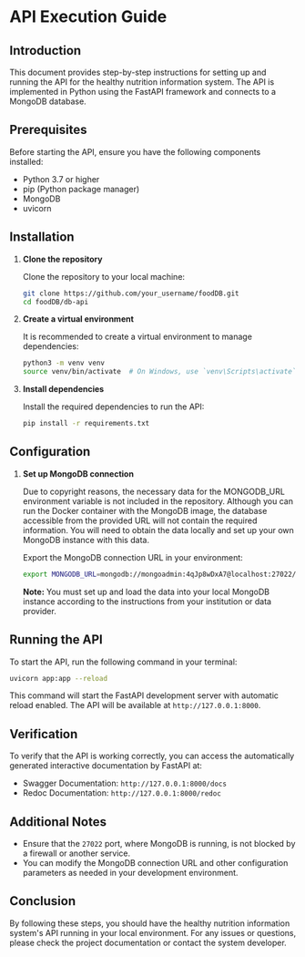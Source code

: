 # API Execution Guide

## Introduction

This document provides step-by-step instructions for setting up and running the API for the healthy nutrition information system. The API is implemented in Python using the FastAPI framework and connects to a MongoDB database.

## Prerequisites

Before starting the API, ensure you have the following components installed:

- Python 3.7 or higher
- pip (Python package manager)
- MongoDB
- uvicorn

## Installation

1. **Clone the repository**

   Clone the repository to your local machine:

   ```bash
   git clone https://github.com/your_username/foodDB.git
   cd foodDB/db-api
   ```
   
2. **Create a virtual environment**

   It is recommended to create a virtual environment to manage dependencies:

   ```bash
   python3 -m venv venv
   source venv/bin/activate  # On Windows, use `venv\Scripts\activate`
   ```

3. **Install dependencies**

   Install the required dependencies to run the API:

   ```bash
   pip install -r requirements.txt
   ```

## Configuration

1. **Set up MongoDB connection**

   Due to copyright reasons, the necessary data for the MONGODB_URL environment variable is not included in the repository. Although you can run the Docker container with the MongoDB image, the database accessible from the provided URL will not contain the required information. You will need to obtain the data locally and set up your own MongoDB instance with this data.

   Export the MongoDB connection URL in your environment:

   ```bash
   export MONGODB_URL=mongodb://mongoadmin:4qJp8wDxA7@localhost:27022/
   ```

   **Note:** You must set up and load the data into your local MongoDB instance according to the instructions from your institution or data provider.

## Running the API

To start the API, run the following command in your terminal:

```bash
uvicorn app:app --reload
```

This command will start the FastAPI development server with automatic reload enabled. The API will be available at  `http://127.0.0.1:8000`.

## Verification

To verify that the API is working correctly, you can access the automatically generated interactive documentation by FastAPI at:

- Swagger Documentation: `http://127.0.0.1:8000/docs`
- Redoc Documentation: `http://127.0.0.1:8000/redoc`

## Additional Notes

- Ensure that the `27022` port, where MongoDB is running, is not blocked by a firewall or another service.
- You can modify the MongoDB connection URL and other configuration parameters as needed in your development environment.

## Conclusion

By following these steps, you should have the healthy nutrition information system's API running in your local environment. For any issues or questions, please check the project documentation or contact the system developer.
